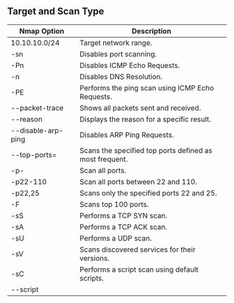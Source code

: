 ## Target and Scan Type

| Nmap Option              | Description                                                             |
|--------------------------|-------------------------------------------------------------------------|
| 10.10.10.0/24            | Target network range.                                                   |
| -sn                      | Disables port scanning.                                                 |
| -Pn                      | Disables ICMP Echo Requests.                                            |
| -n                       | Disables DNS Resolution.                                                |
| -PE                      | Performs the ping scan using ICMP Echo Requests.                        |
| --packet-trace           | Shows all packets sent and received.                                    |
| --reason                 | Displays the reason for a specific result.                              |
| --disable-arp-ping       | Disables ARP Ping Requests.                                             |
| --top-ports=<num>        | Scans the specified top ports defined as most frequent.                 |
| -p-                      | Scan all ports.                                                         |
| -p22-110                 | Scan all ports between 22 and 110.                                      |
| -p22,25                  | Scans only the specified ports 22 and 25.                               |
| -F                       | Scans top 100 ports.                                                    |
| -sS                      | Performs a TCP SYN scan.                                                |
| -sA                      | Performs a TCP ACK scan.                                                |
| -sU                      | Performs a UDP scan.                                                    |
| -sV                      | Scans discovered services for their versions.                           |
| -sC                      | Performs a script scan using default scripts.                           |
| --script <script>        | Performs a script scan using specified scripts.                         |
| -O                       | Performs OS detection to determine target OS.                           |
| -A                       | Performs OS detection, service detection, and traceroute scans.         |
| -D RND:5                 | Uses 5 random decoys during scan.                                       |
| -e                       | Specifies the network interface used for the scan.                      |
| -S 10.10.10.200          | Specifies the source IP address for the scan.                           |
| -g                       | Specifies the source port for the scan.                                 |
| --dns-server <ns>        | Uses the specified DNS server for resolution.                           |


## Output Options

| Nmap Option                     | Description                                                    |
|----------------------------------|----------------------------------------------------------------|
| --max-retries <num>             | Sets the number of retries for specific port scans.            |
| --stats-every=5s                | Displays scan status every 5 seconds.                          |
| -v / -vv                        | Displays verbose output.                                       |
| --initial-rtt-timeout 50ms      | Sets initial RTT timeout.                                      |
| --max-rtt-timeout 100ms         | Sets maximum RTT timeout.                                      |
| --min-rate 300                  | Sends at least 300 packets per second.                         |
| -T <0-5>                        | Sets the timing template (0: slowest, 5: fastest/aggressive).  |


## Performance Options

| Nmap Option                     | Description                                                    |
|----------------------------------|----------------------------------------------------------------|
| --max-retries <num>             | Sets the number of retries for specific port scans.            |
| --stats-every=5s                | Displays scan status every 5 seconds.                          |
| -v / -vv                        | Displays verbose output.                                       |
| --initial-rtt-timeout 50ms      | Sets initial RTT timeout.                                      |
| --max-rtt-timeout 100ms         | Sets maximum RTT timeout.                                      |
| --min-rate 300                  | Sends at least 300 packets per second.                         |
| -T <0-5>                        | Sets the timing template (0: slowest, 5: fastest/aggressive).  |
